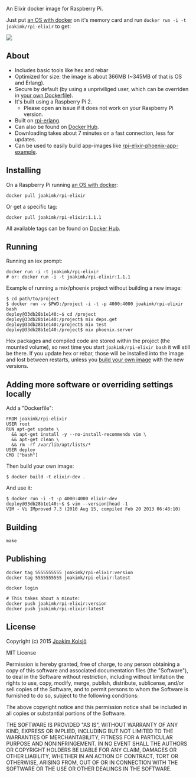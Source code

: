 An Elixir docker image for Raspberry Pi.

Just put [an OS with docker](http://blog.hypriot.com/downloads/) on it's memory card and run `docker run -i -t joakimk/rpi-elixir` to get:

![](https://dl.dropboxusercontent.com/u/136929/github/rpi-elixir.png)

## About

* Includes basic tools like hex and rebar
* Optimized for size: the image is about 366MB (~345MB of that is OS and Erlang).
* Secure by default (by using a unpriviliged user, which can be overriden in [your own Dockerfile](#adding-more-software-or-overriding-settings-locally)).
* It's built using a Raspberry Pi 2.
  - Please open an issue if it does not work on your Raspberry Pi version.
* Built on [rpi-erlang](https://github.com/joakimk/rpi-erlang).
* Can also be found on [Docker Hub](https://hub.docker.com/r/joakimk/rpi-elixir/).
* Downloading takes about 7 minutes on a fast connection, less for updates.
* Can be used to easily build app-images like [rpi-elixir-phoenix-app-example](https://github.com/joakimk/rpi-elixir-phoenix-app-example).

## Installing

On a Raspberry Pi running [an OS with docker](http://blog.hypriot.com/downloads/):

    docker pull joakimk/rpi-elixir
    
Or get a specific tag:
    
    docker pull joakimk/rpi-elixir:1.1.1
    
All available tags can be found on [Docker Hub](https://hub.docker.com/r/joakimk/rpi-elixir/tags/).

## Running

Running an iex prompt:

    docker run -i -t joakimk/rpi-elixir
    # or: docker run -i -t joakimk/rpi-elixir:1.1.1

Example of running a mix/phoenix project without building a new image:

    $ cd path/to/project
    $ docker run -v $PWD:/project -i -t -p 4000:4000 joakimk/rpi-elixir bash
    deploy@33db28b1e140:~$ cd /project
    deploy@33db28b1e140:/project$ mix deps.get
    deploy@33db28b1e140:/project$ mix test
    deploy@33db28b1e140:/project$ mix phoenix.server
    
Hex packages and compiled code are stored within the project (the mounted volume), so next time you start `joakimk/rpi-elixir bash` it will still be there. If you update hex or rebar, those will be installed into the image and lost between restarts, unless you [build your own image](#adding-more-software-or-overriding-settings-locally) with the new versions.

## Adding more software or overriding settings locally

Add a "Dockerfile":

    FROM joakimk/rpi-elixir
    USER root
    RUN apt-get update \
      && apt-get install -y --no-install-recommends vim \
      && apt-get clean \
      && rm -rf /var/lib/apt/lists/*
    USER deploy
    CMD ["bash"]
    
Then build your own image:
    
    $ docker build -t elixir-dev .
    
And use it:
  
    $ docker run -i -t -p 4000:4000 elixir-dev
    deploy@33db28b1e140:~$ $ vim --version|head -1
    VIM - Vi IMproved 7.3 (2010 Aug 15, compiled Feb 20 2013 06:48:10)

## Building

    make

## Publishing

    docker tag 5555555555 joakimk/rpi-elixir:version
    docker tag 5555555555 joakimk/rpi-elixir:latest

    docker login

    # This takes about a minute:
    docker push joakimk/rpi-elixir:version
    docker push joakimk/rpi-elixir:latest

## License

Copyright (c) 2015 [Joakim Kolsjö](https://twitter.com/joakimk)

MIT License

Permission is hereby granted, free of charge, to any person obtaining
a copy of this software and associated documentation files (the
"Software"), to deal in the Software without restriction, including
without limitation the rights to use, copy, modify, merge, publish,
distribute, sublicense, and/or sell copies of the Software, and to
permit persons to whom the Software is furnished to do so, subject to
the following conditions:

The above copyright notice and this permission notice shall be
included in all copies or substantial portions of the Software.

THE SOFTWARE IS PROVIDED "AS IS", WITHOUT WARRANTY OF ANY KIND,
EXPRESS OR IMPLIED, INCLUDING BUT NOT LIMITED TO THE WARRANTIES OF
MERCHANTABILITY, FITNESS FOR A PARTICULAR PURPOSE AND
NONINFRINGEMENT. IN NO EVENT SHALL THE AUTHORS OR COPYRIGHT HOLDERS BE
LIABLE FOR ANY CLAIM, DAMAGES OR OTHER LIABILITY, WHETHER IN AN ACTION
OF CONTRACT, TORT OR OTHERWISE, ARISING FROM, OUT OF OR IN CONNECTION
WITH THE SOFTWARE OR THE USE OR OTHER DEALINGS IN THE SOFTWARE.
